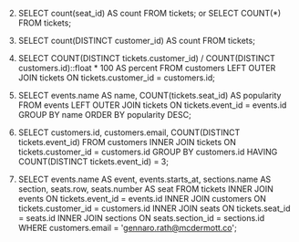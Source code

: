 2. SELECT count(seat_id) AS count FROM tickets; or SELECT COUNT(*) FROM tickets;

3. SELECT count(DISTINCT customer_id) AS count FROM tickets;

4. SELECT COUNT(DISTINCT tickets.customer_id) 
          / COUNT(DISTINCT customers.id)::float * 100 
          AS percent 
          FROM customers 
          LEFT OUTER JOIN tickets
          ON tickets.customer_id = customers.id;

5. SELECT events.name AS name, COUNT(tickets.seat_id) AS popularity
  FROM events
  LEFT OUTER JOIN tickets
  ON tickets.event_id = events.id
  GROUP BY name
  ORDER BY popularity DESC;

6. SELECT customers.id, customers.email, COUNT(DISTINCT tickets.event_id)
   FROM customers
   INNER JOIN tickets
   ON tickets.customer_id = customers.id
   GROUP BY customers.id
   HAVING COUNT(DISTINCT tickets.event_id) = 3;

7.
    SELECT events.name AS event, 
    events.starts_at, 
    sections.name AS section, 
    seats.row, 
    seats.number AS seat
    FROM tickets
    INNER JOIN events ON tickets.event_id = events.id
    INNER JOIN customers ON tickets.customer_id = customers.id
    INNER JOIN seats ON tickets.seat_id = seats.id
    INNER JOIN sections ON seats.section_id = sections.id
    WHERE customers.email = 'gennaro.rath@mcdermott.co';
